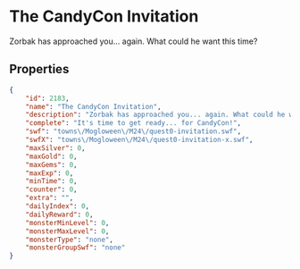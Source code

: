 # The CandyCon Invitation

Zorbak has approached you... again. What could he want this time?

## Properties

```json
{
    "id": 2183,
    "name": "The CandyCon Invitation",
    "description": "Zorbak has approached you... again. What could he want this time?",
    "complete": "It's time to get ready... for CandyCon!",
    "swf": "towns\/Mogloween\/M24\/quest0-invitation.swf",
    "swfX": "towns\/Mogloween\/M24\/quest0-invitation-x.swf",
    "maxSilver": 0,
    "maxGold": 0,
    "maxGems": 0,
    "maxExp": 0,
    "minTime": 0,
    "counter": 0,
    "extra": "",
    "dailyIndex": 0,
    "dailyReward": 0,
    "monsterMinLevel": 0,
    "monsterMaxLevel": 0,
    "monsterType": "none",
    "monsterGroupSwf": "none"
}
```

